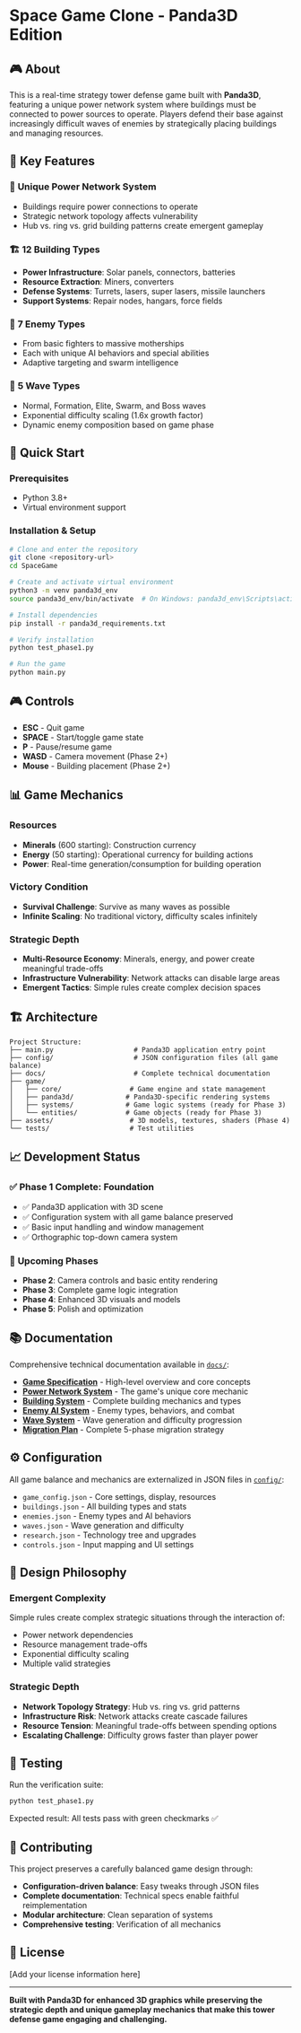 # Space Game Clone - Panda3D Edition

## 🎮 About

This is a real-time strategy tower defense game built with **Panda3D**, featuring a unique power network system where buildings must be connected to power sources to operate. Players defend their base against increasingly difficult waves of enemies by strategically placing buildings and managing resources.

## 🌟 Key Features

### 🔌 **Unique Power Network System**
- Buildings require power connections to operate
- Strategic network topology affects vulnerability
- Hub vs. ring vs. grid building patterns create emergent gameplay

### 🏗️ **12 Building Types**
- **Power Infrastructure**: Solar panels, connectors, batteries
- **Resource Extraction**: Miners, converters  
- **Defense Systems**: Turrets, lasers, super lasers, missile launchers
- **Support Systems**: Repair nodes, hangars, force fields

### 👾 **7 Enemy Types** 
- From basic fighters to massive motherships
- Each with unique AI behaviors and special abilities
- Adaptive targeting and swarm intelligence

### 🌊 **5 Wave Types**
- Normal, Formation, Elite, Swarm, and Boss waves
- Exponential difficulty scaling (1.6x growth factor)
- Dynamic enemy composition based on game phase

## 🚀 Quick Start

### Prerequisites
- Python 3.8+
- Virtual environment support

### Installation & Setup
```bash
# Clone and enter the repository
git clone <repository-url>
cd SpaceGame

# Create and activate virtual environment  
python3 -m venv panda3d_env
source panda3d_env/bin/activate  # On Windows: panda3d_env\Scripts\activate

# Install dependencies
pip install -r panda3d_requirements.txt

# Verify installation
python test_phase1.py

# Run the game
python main.py
```

## 🎮 Controls

- **ESC** - Quit game
- **SPACE** - Start/toggle game state
- **P** - Pause/resume game
- **WASD** - Camera movement (Phase 2+)
- **Mouse** - Building placement (Phase 2+)

## 📊 Game Mechanics

### Resources
- **Minerals** (600 starting): Construction currency
- **Energy** (50 starting): Operational currency for building actions  
- **Power**: Real-time generation/consumption for building operation

### Victory Condition
- **Survival Challenge**: Survive as many waves as possible
- **Infinite Scaling**: No traditional victory, difficulty scales infinitely

### Strategic Depth
- **Multi-Resource Economy**: Minerals, energy, and power create meaningful trade-offs
- **Infrastructure Vulnerability**: Network attacks can disable large areas
- **Emergent Tactics**: Simple rules create complex decision spaces

## 🏗️ Architecture

```
Project Structure:
├── main.py                    # Panda3D application entry point
├── config/                    # JSON configuration files (all game balance)
├── docs/                      # Complete technical documentation  
├── game/
│   ├── core/                 # Game engine and state management
│   ├── panda3d/             # Panda3D-specific rendering systems
│   ├── systems/             # Game logic systems (ready for Phase 3)
│   └── entities/            # Game objects (ready for Phase 3)
├── assets/                   # 3D models, textures, shaders (Phase 4)
└── tests/                    # Test utilities
```

## 📈 Development Status

### ✅ **Phase 1 Complete: Foundation**
- ✅ Panda3D application with 3D scene
- ✅ Configuration system with all game balance preserved
- ✅ Basic input handling and window management
- ✅ Orthographic top-down camera system

### 🔄 **Upcoming Phases**
- **Phase 2**: Camera controls and basic entity rendering
- **Phase 3**: Complete game logic integration  
- **Phase 4**: Enhanced 3D visuals and models
- **Phase 5**: Polish and optimization

## 📚 Documentation

Comprehensive technical documentation available in [`docs/`](docs/):

- **[Game Specification](docs/GAME_SPECIFICATION.md)** - High-level overview and core concepts
- **[Power Network System](docs/POWER_NETWORK_SYSTEM.md)** - The game's unique core mechanic
- **[Building System](docs/BUILDING_SYSTEM.md)** - Complete building mechanics and types
- **[Enemy AI System](docs/ENEMY_AI_SYSTEM.md)** - Enemy types, behaviors, and combat
- **[Wave System](docs/WAVE_SYSTEM.md)** - Wave generation and difficulty progression
- **[Migration Plan](docs/PANDA3D_MIGRATION_PLAN.md)** - Complete 5-phase migration strategy

## ⚙️ Configuration

All game balance and mechanics are externalized in JSON files in [`config/`](config/):

- `game_config.json` - Core settings, display, resources
- `buildings.json` - All building types and stats  
- `enemies.json` - Enemy types and AI behaviors
- `waves.json` - Wave generation and difficulty
- `research.json` - Technology tree and upgrades
- `controls.json` - Input mapping and UI settings

## 🎯 Design Philosophy

### **Emergent Complexity**
Simple rules create complex strategic situations through the interaction of:
- Power network dependencies
- Resource management trade-offs  
- Exponential difficulty scaling
- Multiple valid strategies

### **Strategic Depth**  
- **Network Topology Strategy**: Hub vs. ring vs. grid patterns
- **Infrastructure Risk**: Network attacks create cascade failures
- **Resource Tension**: Meaningful trade-offs between spending options
- **Escalating Challenge**: Difficulty grows faster than player power

## 🧪 Testing

Run the verification suite:
```bash
python test_phase1.py
```

Expected result: All tests pass with green checkmarks ✅

## 🤝 Contributing

This project preserves a carefully balanced game design through:
- **Configuration-driven balance**: Easy tweaks through JSON files
- **Complete documentation**: Technical specs enable faithful reimplementation  
- **Modular architecture**: Clean separation of systems
- **Comprehensive testing**: Verification of all mechanics

## 📝 License

[Add your license information here]

---

**Built with Panda3D for enhanced 3D graphics while preserving the strategic depth and unique gameplay mechanics that make this tower defense game engaging and challenging.** 